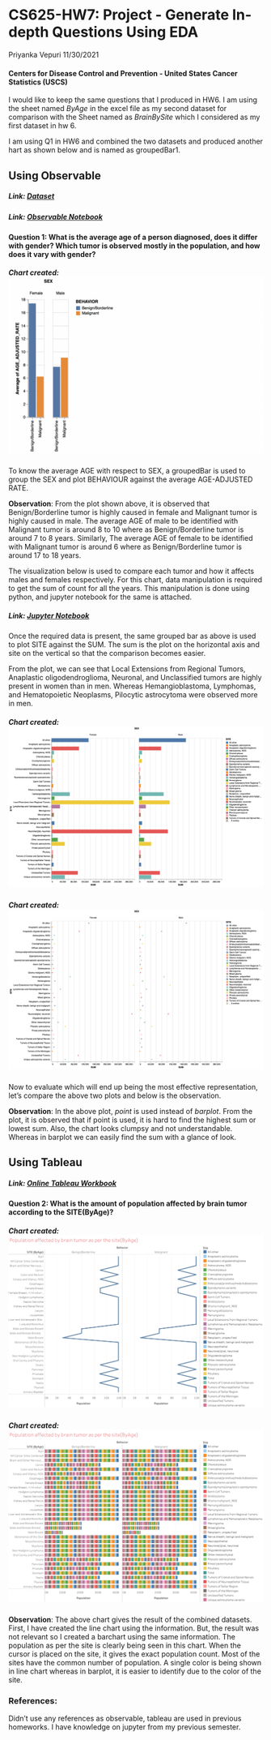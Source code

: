 CS625-HW7: Project - Generate In-depth Questions Using EDA
================
Priyanka Vepuri
11/30/2021

#### Centers for Disease Control and Prevention - United States Cancer Statistics (USCS)

I would like to keep the same questions that I produced in HW6. I am
using the sheet named *ByAge* in the excel file as my second dataset for
comparison with the Sheet named as *BrainBySite* which I considered as
my first dataset in hw 6.

I am using Q1 in HW6 and combined the two datasets and produced another
hart as shown below and is named as groupedBar1.

## Using Observable

##### Link: [Dataset](https://www.cdc.gov/cancer/uscs/dataviz/download_data.htm)

##### Link: [Observable Notebook](https://observablehq.com/d/966c110ae3fb0286)

#### Question 1: What is the average age of a person diagnosed, does it differ with gender? Which tumor is observed mostly in the population, and how does it vary with gender?

##### Chart created: ![Chart](Figure%201.png)

To know the average AGE with respect to SEX, a groupedBar is used to
group the SEX and plot BEHAVIOUR against the average AGE-ADJUSTED RATE.

**Observation**: From the plot shown above, it is observed that
Benign/Borderline tumor is highly caused in female and Malignant tumor
is highly caused in male. The average AGE of male to be identified with
Malignant tumor is around 8 to 10 where as Benign/Borderline tumor is
around 7 to 8 years. Similarly, The average AGE of female to be
identified with Malignant tumor is around 6 where as Benign/Borderline
tumor is around 17 to 18 years.

The visualization below is used to compare each tumor and how it affects
males and females respectively. For this chart, data manipulation is
required to get the sum of count for all the years. This manipulation is
done using python, and jupyter notebook for the same is attached.

##### Link: [Jupyter Notebook](https://github.com/odu-cs625-datavis/fall21-hw7-priyankavepuri98/blob/master/CS625%20Homework%207.ipynb)

Once the required data is present, the same grouped bar as above is used
to plot SITE against the SUM. The sum is the plot on the horizontal axis
and site on the vertical so that the comparison becomes easier.

From the plot, we can see that Local Extensions from Regional Tumors,
Anaplastic oligodendroglioma, Neuronal, and Unclassified tumors are
highly present in women than in men. Whereas Hemangioblastoma,
Lymphomas, and Hematopoietic Neoplasms, Pilocytic astrocytoma were
observed more in men.

##### Chart created: ![Chart](groupedBar1.png)

##### Chart created: ![Chart1](Chart1.png)

Now to evaluate which will end up being the most effective
representation, let’s compare the above two plots and below is the
observation.

**Observation**: In the above plot, *point* is used instead of
*barplot*. From the plot, it is observed that if point is used, it is
hard to find the highest sum or lowest sum. Also, the chart looks
clumpsy and not understandable. Whereas in barplot we can easily find
the sum with a glance of look.

## Using Tableau

##### Link: [Online Tableau Workbook](https://prod-useast-a.online.tableau.com/t/oducs625/views/Homework7_16383224932960/Sheet1?:showAppBanner=false&:display_count=n&:showVizHome=n&:origin=viz_share_link)

#### Question 2: What is the amount of population affected by brain tumor according to the SITE(ByAge)?

##### Chart created: ![Chart](Tableau%20line.png)

##### Chart created: ![Chart](Tableau.png)

**Observation**: The above chart gives the result of the combined
datasets. First, I have created the line chart using the information.
But, the result was not relevant so I created a barchart using the same
information. The population as per the site is clearly being seen in
this chart. When the cursor is placed on the site, it gives the exact
population count. Most of the sites have the common number of
population. A single color is being shown in line chart whereas in
barplot, it is easier to identify due to the color of the site.

### References:

Didn’t use any references as observable, tableau are used in previous
homeworks. I have knowledge on jupyter from my previous semester.
